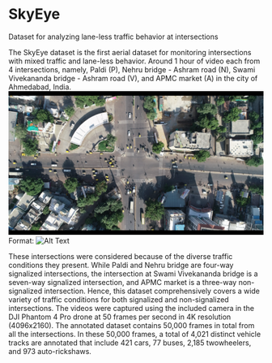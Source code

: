 # SkyEye
Dataset for analyzing lane-less traffic behavior at intersections

The SkyEye dataset is the first aerial dataset for monitoring intersections with mixed traffic and lane-less behavior. Around 1 hour of video each from 4 intersections, namely, Paldi (P), Nehru bridge - Ashram road (N), Swami Vivekananda bridge - Ashram road (V), and APMC market (A) in the city of Ahmedabad, India.
![Paldi intersection](paldi.png)
Format: ![Alt Text](url)



These intersections were considered because of the diverse
traffic conditions they present. While Paldi and Nehru bridge
are four-way signalized intersections, the intersection at Swami
Vivekananda bridge is a seven-way signalized intersection,
and APMC market is a three-way non-signalized intersection.
Hence, this dataset comprehensively covers a wide variety
of traffic conditions for both signalized and non-signalized
intersections. The videos were captured using the included
camera in the DJI Phantom 4 Pro drone at 50 frames per
second in 4K resolution (4096x2160). The annotated dataset
contains 50,000 frames in total from all the intersections. In
these 50,000 frames, a total of 4,021 distinct vehicle tracks
are annotated that include 421 cars, 77 buses, 2,185 twowheelers,
and 973 auto-rickshaws.
